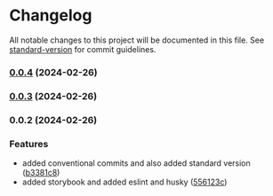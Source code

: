 # Changelog

All notable changes to this project will be documented in this file. See [standard-version](https://github.com/conventional-changelog/standard-version) for commit guidelines.

### [0.0.4](https://github.com/imran-codes/react-component-library/compare/v0.0.3...v0.0.4) (2024-02-26)

### [0.0.3](https://github.com/imran-codes/react-component-library/compare/v0.0.2...v0.0.3) (2024-02-26)

### 0.0.2 (2024-02-26)


### Features

* added conventional commits and also added standard version ([b3381c8](https://github.com/imran-codes/react-component-library/commit/b3381c8ab10404b4232a2efdb8c0a49437ead5b3))
* added storybook and added eslint and husky ([556123c](https://github.com/imran-codes/react-component-library/commit/556123c3c4f7577550d3a28ccb51d8e9e725369e))

